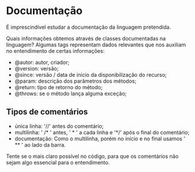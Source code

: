 # Documentação

É imprescindível estudar a documentação da linguagem pretendida.

Quais informações obtemos através de classes documentadas na linguagem? Algumas tags representam dados relevantes que nos auxiliam no entendimento de certas informações:

- @autor: autor, criador;
- @version: versão;
- @since: versão / data de início da disponibilização do recurso;
- @param: descrição dos parâmetros dos métodos;
- @return: tipo de retorno do método;
- @throws: se o método lança alguma exceção;

## Tipos de comentários

- única linha: '//' antes do comentário;
- multilinha: ' /* ' antes, ' * ' a cada linha e '*/' após o final do comentário;
- documentação: Como o multilinha, porém no início e no final usamos ' ** ' ao lado da barra.
  
Tente se o mais claro possível no código, para que os comentários não sejam algo essencial para o entendimento.